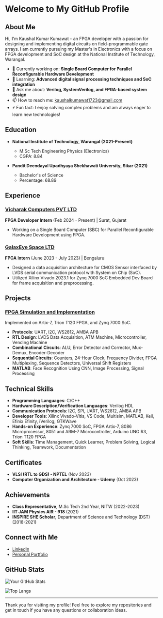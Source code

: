 # Welcome to My GitHub Profile
<!--
![FPGA Banner](https://yourimageurl.com/banner.png)
-->
## About Me

Hi, I'm Kaushal Kumar Kumawat - an FPGA developer with a passion for designing and implementing digital circuits on field-programmable gate arrays. I am currently pursuing my Master's in Electronics with a focus on FPGA development and SoC design at the National Institute of Technology, Warangal. 

- 🔭 Currently working on: **Single Board Computer for Parallel Reconfigurable Hardware Development**
- 🌱 Learning: **Advanced digital signal processing techniques and SoC integration**
- 💬 Ask me about: **Verilog, SystemVerilog, and FPGA-based system design**
- 📫 How to reach me: [kaushalkumawat1723@gmail.com](mailto:kaushalkumawat1723@gmail.com)
- ⚡ Fun fact: I enjoy solving complex problems and am always eager to learn new technologies!

## Education

- **National Institute of Technology, Warangal (2021-Present)**
  - M.Sc Tech Engineering Physics (Electronics)
  - CGPA: 8.84

- **Pandit Deendayal Upadhyaya Shekhawati University, Sikar (2021)**
  - Bachelor's of Science
  - Percentage: 68.89

## Experience

### [Vicharak Computers PVT LTD](https://vicharak.in/)
**FPGA Developer Intern** (Feb 2024 - Present) | Surat, Gujarat
- Working on a Single Board Computer (SBC) for Parallel Reconfigurable Hardware Development using FPGA.

### [GalaxEye Space LTD](https://www.galaxeye.space/)
**FPGA Intern** (June 2023 - July 2023) | Bengaluru
- Designed a data acquisition architecture for CMOS Sensor interfaced by LVDS serial communication protocol with System on Chip (SoC).
- Utilized Xilinx Vivado 2023.1 for Zynq 7000 SoC Embedded Dev Board for frame acquisition and preprocessing.

## Projects

### [FPGA Simulation and Implementation]()
Implemented on Artix-7, Trion T120 FPGA, and Zynq 7000 SoC.

- **Protocols**: UART, I2C, WS2812, AMBA APB
- **RTL Design**: LVDS Data Acquisition, ATM Machine, Microcontroller, Vending Machine
- **Combinational Circuits**: ALU, Error Detector and Corrector, Mux-Demux, Encoder-Decoder
- **Sequential Circuits**: Counters, 24-Hour Clock, Frequency Divider, FPGA Multiplexing, Sequence Detectors, Universal Shift Registers
- **MATLAB**: Face Recognition Using CNN, Image Processing, Signal Processing

## Technical Skills

- **Programming Languages**: C/C++
- **Hardware Description/Verification Languages**: Verilog HDL
- **Communication Protocols**: I2C, SPI, UART, WS2812, AMBA APB
- **Developer Tools**: Xilinx Vivado-Vitis, VS Code, Multisim, MATLAB, Keil, Efinix Efinity, iVerilog, GTKWave
- **Hands-on Experience**: Zynq 7000 SoC, FPGA Artix-7, 8086 Microprocessor, 8051 and ARM-7 Microcontroller, Arduino UNO R3, Trion T120 FPGA
- **Soft Skills**: Time Management, Quick Learner, Problem Solving, Logical Thinking, Teamwork, Documentation

## Certificates

- **VLSI (RTL to GDS) - NPTEL** (Nov 2023)
- **Computer Organization and Architecture - Udemy** (Oct 2023)

## Achievements

- **Class Representative**, M.Sc Tech 2nd Year, NITW (2022-2023)
- **IIT JAM Physics AIR - 918** (2021)
- **INSPIRE SHE Scholar**, Department of Science and Technology (DST) (2018-2021)

## Connect with Me

- [LinkedIn](https://www.linkedin.com/in/mrkaushal22/)
- [Personal Portfolio](https://mr-kaushal-22.github.io/My_Portfolio/)

## GitHub Stats

![Your GitHub Stats](https://github-readme-stats.vercel.app/api?username=Mr-Kaushal-22&show_icons=true&theme=radical)

![Top Langs](https://github-readme-stats.vercel.app/api/top-langs/?username=Mr-Kaushal-22&layout=compact&theme=radical)

---

Thank you for visiting my profile! Feel free to explore my repositories and get in touch if you have any questions or collaboration ideas.












<!--
# Hi, I'm Kaushal Kumar Kumawat! 👋

I am a passionate M.Sc Tech Electronics student at NIT Warangal, driven by a curiosity for technology and a love for writing. My journey involves delving into the world of computer hardware, exploring new ideas, and sharing my insights with the community.

![Mr-Kaushal-22's Stats](https://github-readme-stats.vercel.app/api?username=Mr-Kaushal-22&theme=vue-dark&show_icons=true&hide_border=true&count_private=true)

## 🚀 About Me

- 🔭 I'm currently pursuing my Master's in Electronics at NIT Warangal.

<!--
- 📝 I write in-depth, long-form articles on my website [theenthusiast.dev](https://theenthusiast.dev), accumulating over 20k views within just 2 months.
- 🌐 Proud member of the [Hackernoon Blogging Fellowship](https://hackernoon.com/), contributing to the tech community.
- ✍️ Content Writer at [freeCodeCamp](https://www.freecodecamp.org/), gearing up to share valuable insights with the global coding community.

## My Articles
- [JavaScript Engine and Runtime Explained](https://www.freecodecamp.org/news/javascript-engine-and-runtime-explained/)


## Tech Stack
[![My Skills](https://skillicons.dev/icons?i=js,html,css,wasm)](https://skillicons.dev)

## 🌱 Currently Exploring

- 🚀 Learning Full Stack Web Development
  - Exploring the ins and outs of React and Redux for dynamic front-end experiences.
  - Navigating through the world of React Router for seamless page transitions.
  - Styling with Tailwind CSS to create modern and responsive user interfaces.
  - Building server-side applications with Django, a powerful Python web framework.
  - Diving into PostgreSQL for efficient and scalable database management.

 ## 🏆 Achievements

- 🌟 Completed Hacktoberfest 2023 - Contributed to open source projects and celebrated the spirit of collaboration.


## 📬 Get in Touch

- Connect with me on [Twitter](https://twitter.com/introvertedbot)
- Read more of my articles on [theenthusiast.dev](https://theenthusiast.dev)

Thanks for stopping by! Let's connect and explore the fascinating world of technology together. 🚀



<!--

Here are some ideas to get you started:

- 🔭 I’m currently working on ...
- 🌱 I’m currently learning ...
- 👯 I’m looking to collaborate on ...
- 🤔 I’m looking for help with ...
- 💬 Ask me about ...
- 📫 How to reach me: ...
- 😄 Pronouns: ...
- ⚡ Fun fact: ...
-->

<!--
**Mr-Kaushal-22/Mr-Kaushal-22** is a ✨ _special_ ✨ repository because its `README.md` (this file) appears on your GitHub profile.

Here are some ideas to get you started:

- 🔭 I’m currently working on ...
- 🌱 I’m currently learning ...
- 👯 I’m looking to collaborate on ...
- 🤔 I’m looking for help with ...
- 💬 Ask me about ...
- 📫 How to reach me: ...
- 😄 Pronouns: ...
- ⚡ Fun fact: ...
-->
